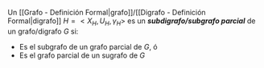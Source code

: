 Un [[Grafo - Definición Formal|grafo]]/[[Digrafo - Definición Formal|digrafo]] $H=<X_H,U_H,γ_H>$ es un ***subdigrafo/subgrafo parcial*** de un grafo/digrafo $G$ si:
- Es el subgrafo de un grafo parcial de $G$, ó
- Es el grafo parcial de un sugrafo de $G$